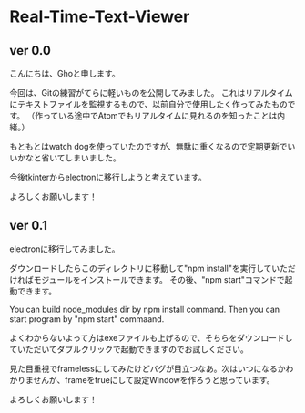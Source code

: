 # Real-Time-Text-Viewer

## ver 0.0

こんにちは、Ghoと申します。

今回は、Gitの練習がてらに軽いものを公開してみました。 これはリアルタイムにテキストファイルを監視するもので、以前自分で使用したく作ってみたものです。 （作っている途中でAtomでもリアルタイムに見れるのを知ったことは内緒。）

もともとはwatch dogを使っていたのですが、無駄に重くなるので定期更新でいいかなと省いてしまいました。

今後tkinterからelectronに移行しようと考えています。

よろしくお願いします！


## ver 0.1

electronに移行してみました。

ダウンロードしたらこのディレクトリに移動して"npm install"を実行していただければモジュールをインストールできます。
その後、"npm start"コマンドで起動できます。

You can build node_modules dir by npm install command. Then you can start program by "npm start" commaand.

よくわからないよって方はexeファイルも上げるので、そちらをダウンロードしていただいてダブルクリックで起動できますのでお試しください。

見た目重視でframelessにしてみたけどバグが目立つなあ。次はいつになるかわかりませんが、frameをtrueにして設定Windowを作ろうと思っています。

よろしくお願いします！

